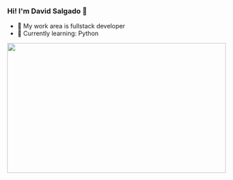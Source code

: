 ### Hi! I'm David Salgado 👋

- 🔭 My work area is fullstack developer
- 🌱 Currently learning: Python 

<div>
  <img height="300px" width="100%" src="[https://gifimage.net/wp-content/uploads/2017/09/anime-typing-gif-2.gif](https://i.pinimg.com/originals/7f/8e/9b/7f8e9b32648dcb1ea6de6711ac09e26c.gif)" />
</div>
